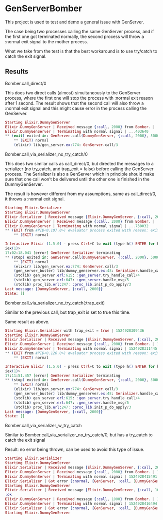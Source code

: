 # GenServerBomber

This project is used to test and demo a general issue with GenServer.

The case being two processes calling the same GenServer process, and if the first one got terminated normally, the second process will throw a :normal exit signal to the mother process.

What we take from the test is that the best workaround is to use try/catch to catch the exit signal.

## Results

Bomber.call_direct/0

This does two direct calls (almost) simultaneously to the GenServer process, where the first one will stop the process with :normal exit reason after 1 second. The result shows that the second call will also throw a :normal exit signal and this might cause error in the process calling the GenServer.

```elixir
Starting Elixir.DummyGenServer
Elixir.DummyGenServer | Received message {:call, 2000} from Bomber. | ...401638
Elixir.DummyGenServer | Terminating with normal signal | ...403640
** (exit) exited in: GenServer.call(DummyGenServer, {:call, 2000}, 5000)
    ** (EXIT) normal
    (elixir) lib/gen_server.ex:774: GenServer.call/3
```

Bomber.call_via_serializer_no_try_catch/0

This does two similar calls as call_direct/0, but directed the messages to a serializer (no try_catch, and trap_exit = false) before calling the GenServer process. The Serializer is also a GenServer which in principle should make sure that one call won't be delivered until the other one is finished in the DummyGenServer.

The result is however different from my assumptions, same as call_direct/0, it throws a :normal exit signal.

```elixir
Starting Elixir.Serializer
Starting Elixir.DummyGenServer
Elixir.Serializer | Received message {Elixir.DummyGenServer, {:call, 2000}} | ...736029
Elixir.DummyGenServer | Received message {:call, 2000} from Bomber. | ...736029
Elixir.DummyGenServer | Terminating with normal signal | ...738032
** (EXIT from #PID<0.107.0>) evaluator process exited with reason: exited in: GenServer.call(DummyGenServer, {:call, 2000}, 5000)
    ** (EXIT) normal

Interactive Elixir (1.5.0) - press Ctrl+C to exit (type h() ENTER for help)
iex(1)>
17:02:18.041 [error] GenServer Serializer terminating
** (stop) exited in: GenServer.call(DummyGenServer, {:call, 2000}, 5000)
    ** (EXIT) normal
    (elixir) lib/gen_server.ex:774: GenServer.call/3
    (gen_server_buster) lib/dummy_genserver.ex:48: Serializer.handle_call/3
    (stdlib) gen_server.erl:615: :gen_server.try_handle_call/4
    (stdlib) gen_server.erl:647: :gen_server.handle_msg/5
    (stdlib) proc_lib.erl:247: :proc_lib.init_p_do_apply/3
Last message: {DummyGenServer, {:call, 2000}}
State: []
```

Bomber.call_via_serializer_no_try_catch(:trap_exit)

Similar to the previous call, but trap_exit is set to true this time.

Same result as above.

```elixir
Starting Elixir.Serializer with trap_exit = true | 1524928309436
Starting Elixir.DummyGenServer
Elixir.Serializer | Received message {Elixir.DummyGenServer, {:call, 2000}} | 1524928309443
Elixir.DummyGenServer | Received message {:call, 2000} from Bomber. | 1524928309443
Elixir.DummyGenServer | Terminating with normal signal | 1524928311445
** (EXIT from #PID<0.126.0>) evaluator process exited with reason: exited in: GenServer.call(DummyGenServer, {:call, 2000}, 5000)
    ** (EXIT) normal

Interactive Elixir (1.5.0) - press Ctrl+C to exit (type h() ENTER for help)
iex(1)>
17:11:51.457 [error] GenServer Serializer terminating
** (stop) exited in: GenServer.call(DummyGenServer, {:call, 2000}, 5000)
    ** (EXIT) normal
    (elixir) lib/gen_server.ex:774: GenServer.call/3
    (gen_server_buster) lib/dummy_genserver.ex:48: Serializer.handle_call/3
    (stdlib) gen_server.erl:615: :gen_server.try_handle_call/4
    (stdlib) gen_server.erl:647: :gen_server.handle_msg/5
    (stdlib) proc_lib.erl:247: :proc_lib.init_p_do_apply/3
Last message: {DummyGenServer, {:call, 2000}}
State: []
```

Bomber.call_via_serializer_w_try_catch

Similar to Bomber.call_via_serializer_no_try_catch/0, but has a try_catch to catch the exit signal

Result: no error being thrown, can be used to avoid this type of issue.

```elixir
Starting Elixir.Serializer
Starting Elixir.DummyGenServer
Elixir.Serializer | Received message {Elixir.DummyGenServer, {:call, 2000}} | 1524928413488
Elixir.DummyGenServer | Received message {:call, 2000} from Bomber. | 1524928413488
Elixir.DummyGenServer | Terminating with normal signal | 1524928415491
Elixir.Serializer | Got error {:normal, {GenServer, :call, [DummyGenServer, {:call, 2000}, 5000]}} | 1524928415492
Starting Elixir.DummyGenServer
Elixir.Serializer | Received message {Elixir.DummyGenServer, {:call, 1000}} | 1524928415492
:ok
Elixir.DummyGenServer | Received message {:call, 1000} from Bomber. | 1524928415493
Elixir.DummyGenServer | Terminating with normal signal | 1524928416494
Elixir.Serializer | Got error {:normal, {GenServer, :call, [DummyGenServer, {:call, 1000}, 5000]}} | 1524928416494
Starting Elixir.DummyGenServer
```
